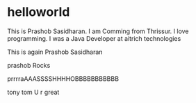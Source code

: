 # helloworld
This is Prashob Sasidharan.
I am Comming from Thrissur.
I love programming.
I was a Java Developer at aitrich technologies



This is again Prashob Sasidharan 


prashob Rocks


prrrraAAASSSSHHHHOBBBBBBBBBBB


tony tom U r great
